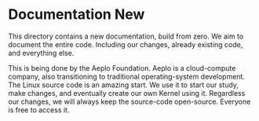 # Documentation New

This directory contains a new documentation, build from zero. We aim to document the entire code. Including our changes, already existing code, and everything else.

This is being done by the Aeplo Foundation. Aeplo is a cloud-compute company, also transitioning to traditional operating-system development. The Linux source code
is an amazing start. We use it to start our study, make changes, and eventually create our own Kernel using it. Regardless our changes, we will always keep the source-code
open-source. Everyone is free to access it.
